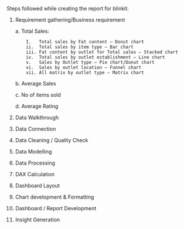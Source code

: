 Steps followed while creating the report for blinkit:

1)	Requirement gathering/Business requirement

      a. Total Sales:
  	
            I.   Total sales by Fat content – Donut chart
            ii.  Total sales by item type – Bar chart
            iii. Fat content by outlet for Total sales – Stacked chart
            iv.  Total sales by outlet establishment – Line chart
            v.   Sales by Outlet type – Pie chart/Donut chart
            vi.  Sales by outlet location – Funnel chart
            vii. All matrix by outlet type – Matrix chart
  	
       b.	Average Sales
  
       c.	No of items sold
  
       d.	Average Rating

3)  Data Walkthrough

4)  Data Connection

5)  Data Cleaning / Quality Check

6)  Data Modelling

7)  Data Processing

8)	DAX Calculation

9)	Dashboard Layout

10)	Chart development & Formatting

11)	Dashboard / Report Development

12)	Insight Generation
